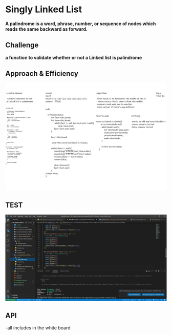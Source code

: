 # Singly Linked List
<!-- Short summary or background information -->
**A palindrome is a word, phrase, number, or sequence of nodes which reads the same backward as forward.**
## Challenge
<!-- Description of the challenge -->
**a function to validate whether or not a Linked list is palindrome**

## Approach & Efficiency
<!-- What approach did you take? Why? What is the Big O space/time for this approach? -->
![](plaindrome-linkedList.png)
## TEST
![](plaindrom-tests-results.PNG)

## API
<!-- Description of each method publicly available to your Linked List -->
-all includes in the white board